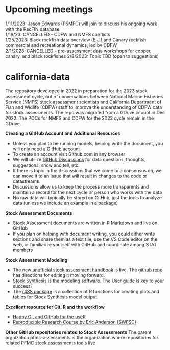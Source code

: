 # Upcoming meetings
1/11/2023: Jason Edwards (PSMFC) will join to discuss his [ongoing work](https://docs.google.com/document/d/1oSgknl4glusi_2JrdmwrW8JRO1vLBiOO-dRyYkwL9g0/edit#heading=h.4l6dihql4ywp) with the RecFIN database  
1/18/23: CANCELLED - CDFW and NMFS conflicts  
1/25/2023: Black rockfish data overview (E.J.) and Canary rockfish commercial and recreational dynamics, led by CDFW  
2/1/2023: CANCELLED - pre-assessment data workshops for copper, canary, and black rockfishes
2/8/2023: Topic TBD (open to suggestions)





# california-data
The repository developed in 2022 in preparation for the 2023 stock assessment cycle, out of conversations between National Marine Fisheries Service (NMFS) stock assessment scientists and California Department of Fish and Widlife (CDFW) staff to improve the understanding of CDFW data for stock assessments.  The repo was migrated from a GDrive ccount in Dec 2022.  The POCs for NMFS and CDFW for the 2023 cycle remain in the GDrive. 


**Creating a GitHub Account and Additional Resources**
- Unless you plan to be running models, helping write the document, you will only need a GitHub account
- To create an account visit Github.com in any browser
- We will utilize [GitHub Discussions](https://docs.github.com/en/discussions/quickstart) for data questions, thoughts, suggestions, show and tell, etc.
- If there is topic in the discussions that we come to a consensus on, we can move it to an Issue that will result in changes to the code or datastreams
- Discussions allow us to keep the process more transparents and maintain a record for the next cycle or person who works with the data
- No raw data will typically be stored on GitHub, just the tools to analyze data (unless we include an example in a package)


**Stock Assessment Documents**
- Stock Assessment documents are written in R Markdown and live on GitHub
- If you plan on helping with document writing, you could either write sections and share them as a text file, use the VS Code editor on the web, or familiarize yourself with GitHub and coordinate among STAT members

**Stock Assessment Modeling**
- The new [unofficial stock assessment handbook](https://pfmc-assessments.github.io/pfmc_assessment_handbook/) is live. The [github repo](https://github.com/pfmc-assessments/pfmc_assessment_handbook) has directions for editing it moving forward.
- [Stock Synthesis](https://nmfs-stock-synthesis.github.io/doc/) is the modeling software. The User guide is key to your success!
- The [r4SS package](https://github.com/r4ss/r4ss) is a collection of R functions for creating plots and tables for Stock Synthesis model output


**Excellent resource for Git, R and the workflow**
- [Happy Git and GitHub for the useR](https://happygitwithr.com/index.html)
- [Reproducible Research Course by Eric Anderson (SWFSC)](http://eriqande.github.io/rep-res-web/syllabus.html)

**Other GitHub repositories related to Stock Assessments**
The parent orgnization pfmc-assessments is the organization where repositories for related PFMC stock assessments tools live

